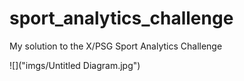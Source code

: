 # sport_analytics_challenge
My solution to the X/PSG Sport Analytics Challenge


![]("imgs/Untitled Diagram.jpg")
